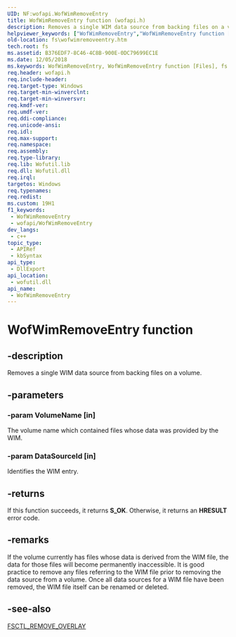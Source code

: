 ```yaml
---
UID: NF:wofapi.WofWimRemoveEntry
title: WofWimRemoveEntry function (wofapi.h)
description: Removes a single WIM data source from backing files on a volume.
helpviewer_keywords: ["WofWimRemoveEntry","WofWimRemoveEntry function [Files]","fs.wofwimremoveentry","wofapi/WofWimRemoveEntry"]
old-location: fs\wofwimremoveentry.htm
tech.root: fs
ms.assetid: B376EDF7-8C46-4C8B-900E-0DC79699EC1E
ms.date: 12/05/2018
ms.keywords: WofWimRemoveEntry, WofWimRemoveEntry function [Files], fs.wofwimremoveentry, wofapi/WofWimRemoveEntry
req.header: wofapi.h
req.include-header: 
req.target-type: Windows
req.target-min-winverclnt: 
req.target-min-winversvr: 
req.kmdf-ver: 
req.umdf-ver: 
req.ddi-compliance: 
req.unicode-ansi: 
req.idl: 
req.max-support: 
req.namespace: 
req.assembly: 
req.type-library: 
req.lib: Wofutil.lib
req.dll: Wofutil.dll
req.irql: 
targetos: Windows
req.typenames: 
req.redist: 
ms.custom: 19H1
f1_keywords:
 - WofWimRemoveEntry
 - wofapi/WofWimRemoveEntry
dev_langs:
 - c++
topic_type:
 - APIRef
 - kbSyntax
api_type:
 - DllExport
api_location:
 - wofutil.dll
api_name:
 - WofWimRemoveEntry
---
```


# WofWimRemoveEntry function


## -description

Removes a single WIM data source from backing files on a volume.

## -parameters

### -param VolumeName [in]

The volume name which contained files whose data was provided by the WIM.

### -param DataSourceId [in]

Identifies the WIM entry.

## -returns

If this function succeeds, it returns <b xmlns:loc="http://microsoft.com/wdcml/l10n">S_OK</b>. Otherwise, it returns an <b xmlns:loc="http://microsoft.com/wdcml/l10n">HRESULT</b> error code.

## -remarks

If the volume currently has files whose data is derived from the WIM file, the data for those files will become permanently inaccessible. It is good practice to remove any files referring to the WIM file prior to removing the data source from a volume.  Once all data sources for a WIM file have been removed, the WIM file itself can be renamed or deleted.

## -see-also

<a href="/windows-hardware/drivers/ifs/fsctl-remove-overlay">FSCTL_REMOVE_OVERLAY</a>